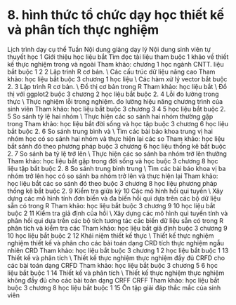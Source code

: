# 8. hình thức tổ chức dạy học thiết kế và phân tích thực nghiệm
Lịch trình dạy cụ thể Tuần Nội dung giảng dạy lý Nội dung sinh viên tự thuyết học 1 Giới thiệu học liệu bắt Tìm đọc tài liệu tham buộc 1 khảo về thiết kế thực nghiệm trong và ngoài Tham khảo: chương 1 học ngành CNTT. liệu bắt buộc 1 2 2 Lập trình R cơ bản. \ Các cấu trúc dữ liệu nâng cao Tham khảo: học liệu bắt buộc 3 chương 1 học liệu \ Các hàm xử lý vector bắt buộc 2. 3 Lập trình R cơ bản. \ Đồ thị cơ bản trong R Tham khảo: học liệu bắt \ Đồ thị với ggplot2 buộc 3 chương 2 học liệu bắt buộc 2. 4 Lỗi đo lường trong thực \ Thực nghiệm lỗi trong nghiệm. đo lường hiệu năng chương trình của sinh viên Tham khảo: học liệu bắt buộc 3 chương 3 4 5 học liệu bắt buộc 2. 5 So sánh tỷ lệ hai nhóm \ Thực hiện các so sánh hai nhóm thường gặp trong Tham khảo: học liệu bắt đời sống và học tập buộc 3 chương 6 học liệu bắt buộc 2. 6 So sánh trung bình và \ Tìm các bài báo khoa trung vị hai nhóm học có so sánh hai nhóm và thực hiện lại các so Tham khảo: học liệu bắt sánh đó theo phương pháp buộc 3 chương 6 học liệu thống kê bắt buộc 2. 7 So sánh ba tỷ lệ trở lên \ Thực hiện các so sánh ba nhóm trờ lên thường Tham khảo: học liệu bắt gặp trong đời sống và học buộc 3 chương 8 học liệu tập bắt buộc 2. 8 So sánh trung bình trung \ Tìm các bài báo khoa vị ba nhóm trở lên học có so sánh ba nhóm trở lên và thực hiện lại Tham khảo: học liệu bắt các so sánh đó theo buộc 3 chương 8 học liệu phương pháp thống kê bắt buộc 2. 9 Kiểm tra giữa kỳ 10 Các mô hình hồi qui tuyến \ Xây dựng các mô hình tính đơn biến và đa biến hồi qui dựa trên các bộ dữ liệu sẵn có trong R Tham khảo: học liệu bắt buộc 3 chương 9 10 học liệu bắt buộc 2 11 Kiểm tra giả định của hồi \ Xây dựng các mô hình qui tuyến tính và phân hồi qui dựa trên các bộ tích tương tác các biến dữ liệu sẵn có trong R phân tích và kiểm tra các Tham khảo: học liệu bắt giả định buộc 3 chương 9 10 học liệu bắt buộc 2 12 Khái niệm thiết kế thực \ Thiết kế thực nghiệm nghiệm thiết kế và phân cho các bài toán dạng CRD tích thực nghiệm ngẫu nhiên CRD Tham khảo: học liệu bắt buộc 3 chương 1 2 học liệu bắt buộc 1 13 Thiết kế và phân tích \ Thiết kế thực nghiệm thực nghiệm đầy đủ CRFD cho các bài toán dạng CRFD Tham khảo: học liệu bắt buộc 3 chương 5 6 học liệu bắt buộc 1 14 Thiết kế và phân tích \ Thiết kế thực nghiệm thực nghiệm không đầy đủ cho các bài toán dạng CRFF CRFF Tham khảo: học liệu bắt buộc 3 chương 8 học liệu bắt buộc 1 15 Ôn tập giải đáp thắc mắc của sinh viên
